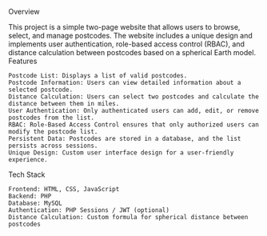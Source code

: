 Overview

This project is a simple two-page website that allows users to browse, select, and manage postcodes. The website includes a unique design and implements user authentication, role-based access control (RBAC), and distance calculation between postcodes based on a spherical Earth model.
Features

    Postcode List: Displays a list of valid postcodes.
    Postcode Information: Users can view detailed information about a selected postcode.
    Distance Calculation: Users can select two postcodes and calculate the distance between them in miles.
    User Authentication: Only authenticated users can add, edit, or remove postcodes from the list.
    RBAC: Role-Based Access Control ensures that only authorized users can modify the postcode list.
    Persistent Data: Postcodes are stored in a database, and the list persists across sessions.
    Unique Design: Custom user interface design for a user-friendly experience.

Tech Stack

    Frontend: HTML, CSS, JavaScript
    Backend: PHP
    Database: MySQL
    Authentication: PHP Sessions / JWT (optional)
    Distance Calculation: Custom formula for spherical distance between postcodes

